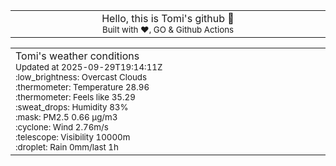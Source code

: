 
<div align="center">
<table>
<tbody>
<td align="center">
<img width="2000" height="0"><br>
Hello, this is Tomi's github 👋<br>
<sup>Built with ❤️, GO & Github Actions</sup><br>
<img width="2000" height="0">
</td>
</tbody>
</table>
</div>
<table>
<tbody>
<td align="left">
<img width="2000" height="0"><br>
Tomi's weather conditions<br>
<sup>Updated at 2025-09-29T19:14:11Z</sup><br>
<sup>:low_brightness: Overcast Clouds</sup><br>
<sup>:thermometer: Temperature 28.96 </sup><br>
<sup>:thermometer: Feels like 35.29</sup><br>
<sup>:sweat_drops: Humidity 83%</sup><br>
<sup>:mask: PM2.5 0.66 μg/m3</sup><br>
<sup>:cyclone: Wind 2.76m/s </sup><br>
<sup>:telescope: Visibility 10000m </sup><br>
<sup>:droplet: Rain 0mm/last 1h </sup><br>
<img width="2000" height="0">
</td>
<td align="left">
<img width="2000" height="0"><br>
<br>
<img width="2000" height="0">
</td>
</tbody>
</table>
</div>
    